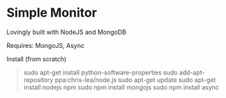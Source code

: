 # Simple Monitor
Lovingly built with NodeJS and MongoDB

Requires: MongoJS, Async

Install (from scratch)
> sudo apt-get install python-software-properties
> sudo add-apt-repository ppa:chris-lea/node.js
> sudo apt-get update
> sudo apt-get install nodejs npm
> sudo npm install mongojs
> sudo npm install async